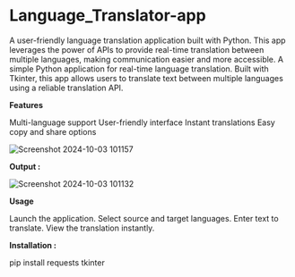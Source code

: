 # Language_Translator-app

A user-friendly language translation application built with Python. This app leverages the power of APIs to provide real-time translation between multiple languages, making communication easier and more accessible.
A simple Python application for real-time language translation. Built with Tkinter, this app allows users to translate text between multiple languages using a reliable translation API.

**Features**

Multi-language support
User-friendly interface
Instant translations
Easy copy and share options

![Screenshot 2024-10-03 101157](https://github.com/user-attachments/assets/1657537f-0609-4ea6-96fb-5e07be41821b)

**Output :**

![Screenshot 2024-10-03 101132](https://github.com/user-attachments/assets/ac4af7ad-8cf0-4474-886a-e468c0667dcb)


**Usage**

Launch the application.
Select source and target languages.
Enter text to translate.
View the translation instantly.

**Installation :**

pip install requests tkinter
